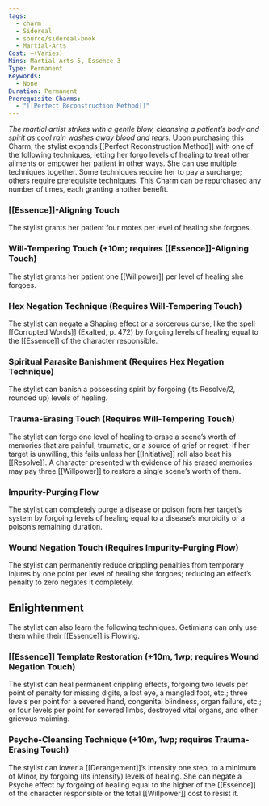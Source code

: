 ```yaml
---
tags:
  - charm
  - Sidereal
  - source/sidereal-book
  - Martial-Arts
Cost: —(Varies)
Mins: Martial Arts 5, Essence 3
Type: Permanent
Keywords:
  - None
Duration: Permanent
Prerequisite Charms:
  - "[[Perfect Reconstruction Method]]"
---
```

*The martial artist strikes with a gentle blow, cleansing a patient’s body and spirit as cool rain washes away blood and tears.* 
Upon purchasing this Charm, the stylist expands [[Perfect Reconstruction Method]] with one of the following techniques, letting her forgo levels of healing to treat other ailments or empower her patient in other ways. She can use multiple techniques together. Some techniques require her to pay a surcharge; others require prerequisite techniques. 
This Charm can be repurchased any number of times, each granting another benefit. 
### [[Essence]]-Aligning Touch
The stylist grants her patient four motes per level of healing she forgoes. 
### Will-Tempering Touch (+10m; requires [[Essence]]-Aligning Touch)
The stylist grants her patient one [[Willpower]] per level of healing she forgoes. 
### Hex Negation Technique (Requires Will-Tempering Touch)
The stylist can negate a Shaping effect or a sorcerous curse, like the spell [[Corrupted Words]] (Exalted, p. 472) by forgoing levels of healing equal to the [[Essence]] of the character responsible. 
### Spiritual Parasite Banishment (Requires Hex Negation Technique) 
The stylist can banish a possessing spirit by forgoing (its Resolve/2, rounded up) levels of healing. 
### Trauma-Erasing Touch (Requires Will-Tempering Touch)
The stylist can forgo one level of healing to erase a scene’s worth of memories that are painful, traumatic, or a source of grief or regret. If her target is unwilling, this fails unless her [[Initiative]] roll also beat his [[Resolve]]. A character presented with evidence of his erased memories may pay three [[Willpower]] to restore a single scene’s worth of them. 
### Impurity-Purging Flow
The stylist can completely purge a disease or poison from her target’s system by forgoing levels of healing equal to a disease’s morbidity or a poison’s remaining duration. 
### Wound Negation Touch (Requires Impurity-Purging Flow)
The stylist can permanently reduce crippling penalties from temporary injures by one point per level of healing she forgoes; reducing an effect’s penalty to zero negates it completely. 
## Enlightenment
The stylist can also learn the following techniques. Getimians can only use them while their [[Essence]] is Flowing. 
### [[Essence]] Template Restoration (+10m, 1wp; requires Wound Negation Touch)
The stylist can heal permanent crippling effects, forgoing two levels per point of penalty for missing digits, a lost eye, a mangled foot, etc.; three levels per point for a severed hand, congenital blindness, organ failure, etc.; or four levels per point for severed limbs, destroyed vital organs, and other grievous maiming. 
### Psyche-Cleansing Technique (+10m, 1wp; requires Trauma-Erasing Touch)
The stylist can lower a [[Derangement]]’s intensity one step, to a minimum of Minor, by forgoing (its intensity) levels of healing. She can negate a Psyche effect by forgoing of healing equal to the higher of the [[Essence]] of the character responsible or the total [[Willpower]] cost to resist it.
